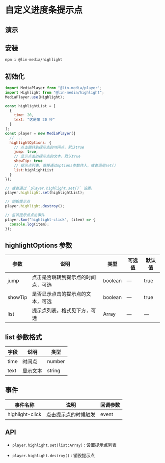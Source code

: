 # 自定义进度条提示点

## 演示

<highlight-use />

## 安装

```bash
npm i @lin-media/highlight
```

## 初始化

```javascript
import MediaPlayer from "@lin-media/player";
import Highlight from "@lin-media/highlight";
MediaPlayer.use(Highlight);

const highlightList = [
  {
    time: 20,
    text: "这是第 20 秒"
  }
];
const player = new MediaPlayer({
  // ...
  highlightOptions: {
    // 点击跳转到提示点的时间点，默认true
    jump: true,
    // 显示点击的提示点的文本，默认true
    showTip: true
    // 提示点列表，直接通过options参数传入，或者调用set()
    list:highlightList
  }
});

// 或者通过 `player.highlight.set()` 设置。
player.highlight.set(highlightList);

// 销毁提示点
player.highlight.destroy();

// 监听提示点点击事件
player.$on("highlight-click", (item) => {
  console.log(item);
});
```

## highlightOptions 参数

| 参数    | 说明                               | 类型    | 可选值 | 默认值 |
| ------- | ---------------------------------- | ------- | ------ | ------ |
| jump    | 点击是否跳转到提示点的时间点，可选 | boolean | —      | true   |
| showTip | 是否显示点击的提示点的文本，可选   | boolean | —      | true   |
| list    | 提示点列表，格式见下方，可选       | Array   | —      | —      |

## list 参数格式

| 字段 | 说明     | 类型   |
| ---- | -------- | ------ |
| time | 时间点   | number |
| text | 显示文本 | string |

## 事件

| 事件名称        | 说明                 | 回调参数 |
| --------------- | -------------------- | -------- |
| highlight-click | 点击提示点的时候触发 | event    |

## API

- `player.highlight.set(list:Array)` : 设置提示点列表

- `player.highlight.destroy()` : 销毁提示点
